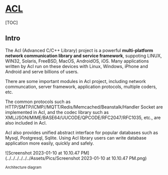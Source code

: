 # [ACL](https://github.com/acl-dev/acl)

[TOC]



## Intro

The Acl (Advanced C/C++ Library) project is a powerful **multi-platform network communication library and service framework**, suppoting LINUX, WIN32, Solaris, FreeBSD, MacOS, AndroidOS, iOS. Many applications written by Acl run on these devices with Linux, Windows, iPhone and Android and serve billions of users. 

There are some important modules in Acl project, including network communcation, server framework, application protocols, multiple coders, etc. 

The common protocols such as HTTP/SMTP/ICMP//MQTT/Redis/Memcached/Beanstalk/Handler Socket are implemented in Acl, and the codec library such as XML/JSON/MIME/BASE64/UUCODE/QPCODE/RFC2047/RFC1035, etc., are also included in Acl.

 Acl also provides unified abstract interface for popular databases such as Mysql, Postgresql, Sqlite. Using Acl library users can write database application more easily, quickly and safely.



![Screenshot 2023-01-10 at 10.10.47 PM](../../../../../../Assets/Pics/Screenshot 2023-01-10 at 10.10.47 PM.png)

<small>Architecture diagram</small>